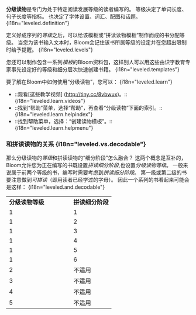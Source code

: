 **分级读物**是专门为处于特定阅读发展等级的读者编写的。 等级决定了单词长度、句子长度等指标。 也决定了字体设置、词汇、配图和话题。 {i18n="leveled.definition"}

定义好成序列的*等级*之后，可以给该模板或“拼读读物模板”制作而成的书分配等级。 当您为该书输入文本时，Bloom会记住该书所属等级的设定并在您超出限制时给予提醒。 {i18n="leveled.levels"}

您还可以制作包含一系列*模板*的Bloom资料包，这样别人可以用这些由识字教育专家事先设定好的等级和细分层次快速创建书籍。 {i18n="leveled.templates"}

要了解在Bloom中如何使用“分级读物”，您可以： {i18n="leveled.learn"}

- ::观看[这些教学视频] (http://tiny.cc/8vbwux)。::{i18n="leveled.learn.videos"}
- ::找到“帮助”菜单，选择“帮助”，再查看“分级读物”下面的索引。::{i18n="leveled.learn.helpindex"}
- ::找到帮助菜单，选择：“创建读物模板”。::{i18n="leveled.learn.helpmenu"}

### 和拼读读物的关系 {i18n="leveled.vs.decodable"}

那么分级读物的*等级*和拼读读物的“细分阶段”怎么融合？ 这两个概念是互补的，Bloom允许您为正在编写的书既设置*拼读细分阶段*,也设置*分级读物等级*。 一般来说属于前两个等级的书，编写时需要考虑到*拼读细分阶段*。 第一级或第二级的书要注意做到*可拼读*（即用读者已经学过的字母）。 因此一个系列的书看起来可能会是这样： {i18n="leveled.and.decodable"}

<table>
  <tr style="font-weight:bold">
    <td style="width:10em" i18n="leveled.reader.level">分级读物等级</td>
    <td i18n="decodable.stage">拼读细分阶段</td>
  </tr>
  <tr>    <td>1</td>    <td>1</td>  </tr>
    <tr>    <td>1</td>    <td>2</td>  </tr>
    <tr>    <td>1</td>    <td>3</td>  </tr>
    <tr>    <td>1</td>    <td>4</td>  </tr>
    <tr>    <td>1</td>    <td>5</td>  </tr>
    <tr>    <td>1</td>    <td>6</td>  </tr>
    <tr>    <td>2</td>    <td>不适用</td>  </tr>
    <tr>    <td>3</td>    <td>不适用</td>  </tr>
    <tr>    <td>4</td>    <td>不适用</td>  </tr>
    <tr>    <td>5</td>    <td>不适用</td>  </tr>
</table>


